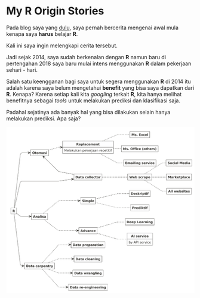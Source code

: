 My R Origin Stories
================

Pada blog saya yang
[dulu](https://passingthroughresearcher.wordpress.com/2018/12/18/kapan-saya-harus-belajar-machine-learning/),
saya pernah bercerita mengenai awal mula kenapa saya **harus** belajar
**R**.

Kali ini saya ingin melengkapi cerita tersebut.

Jadi sejak 2014, saya sudah berkenalan dengan **R** namun baru di
pertengahan 2018 saya baru mulai intens menggunakan **R** dalam
pekerjaan sehari - hari.

Salah satu keengganan bagi saya untuk segera menggunakan **R** di 2014
itu adalah karena saya belum mengetahui **benefit** yang bisa saya
dapatkan dari **R**. Kenapa? Karena setiap kali kita *googling* terkait
**R**, kita hanya melihat benefitnya sebagai *tools* untuk melakukan
prediksi dan klasifikasi saja.

Padahal sejatinya ada banyak hal yang bisa dilakukan selain hanya
melakukan prediksi. Apa saja?

![](origin_files/figure-gfm/unnamed-chunk-1-1.png)<!-- -->
